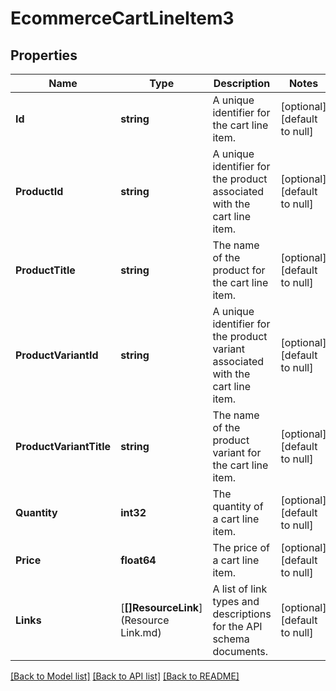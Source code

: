 # EcommerceCartLineItem3

## Properties
Name | Type | Description | Notes
------------ | ------------- | ------------- | -------------
**Id** | **string** | A unique identifier for the cart line item. | [optional] [default to null]
**ProductId** | **string** | A unique identifier for the product associated with the cart line item. | [optional] [default to null]
**ProductTitle** | **string** | The name of the product for the cart line item. | [optional] [default to null]
**ProductVariantId** | **string** | A unique identifier for the product variant associated with the cart line item. | [optional] [default to null]
**ProductVariantTitle** | **string** | The name of the product variant for the cart line item. | [optional] [default to null]
**Quantity** | **int32** | The quantity of a cart line item. | [optional] [default to null]
**Price** | **float64** | The price of a cart line item. | [optional] [default to null]
**Links** | [**[]ResourceLink**](Resource Link.md) | A list of link types and descriptions for the API schema documents. | [optional] [default to null]

[[Back to Model list]](../README.md#documentation-for-models) [[Back to API list]](../README.md#documentation-for-api-endpoints) [[Back to README]](../README.md)

